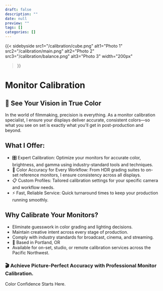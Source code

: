 ```yaml
---
draft: false
description: ""
date: null
preview: ""
tags: []
categories: []
---
```

{{< sidebyside 
    src1="/calibration/cube.png" alt1="Photo 1" 
    src2="/calibration/main.png" alt2="Photo 2" 
    src3="/calibration/balance.png" alt3="Photo 3" 
    width="200px" 
>}}

# Monitor Calibration
## 🎥 See Your Vision in True Color

In the world of filmmaking, precision is everything. As a monitor calibration specialist, I ensure your displays deliver accurate, consistent colors—so what you see on set is exactly what you'll get in post-production and beyond.

## What I Offer:
- 🎛️ Expert Calibration: Optimize your monitors for accurate color, brightness, and gamma using industry-standard tools and techniques.
- 🎨 Color Accuracy for Every Workflow: From HDR grading suites to on-set reference monitors, I ensure consistency across all displays.
- 📋 Custom Profiles: Tailored calibration settings for your specific camera and workflow needs.
- ⚡ Fast, Reliable Service: Quick turnaround times to keep your production running smoothly.

## Why Calibrate Your Monitors?
- Eliminate guesswork in color grading and lighting decisions.
- Maintain creative intent across every stage of production.
- Comply with industry standards for broadcast, cinema, and streaming.
- 📍 Based in Portland, OR
- Available for on-set, studio, or remote calibration services across the Pacific Northwest.

### 🎬 Achieve Picture-Perfect Accuracy with Professional Monitor Calibration.
Color Confidence Starts Here.